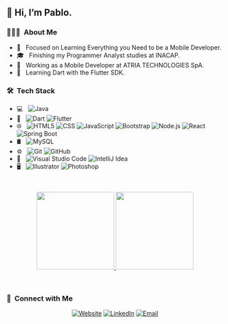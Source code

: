 <h2>👋 Hi, I’m Pablo.</h2>

<h3> 👨🏻‍💻 &nbsp;About Me </h3>

- 🤔 &nbsp; Focused on Learning Everything you Need to be a Mobile Developer.
- 🎓 &nbsp; Finishing my Programmer Analyst studies at INACAP.
- 💼 &nbsp; Working as a Mobile Developer at ATRIA TECHNOLOGIES SpA.
- 🌱 &nbsp; Learning Dart with the Flutter SDK.

<h3> 🛠 &nbsp;Tech Stack</h3>

- 💻 &nbsp;
  ![Java](https://img.shields.io/badge/-Java-333333?style=flat&logo=Java&logoColor=007396)
- 📱 &nbsp;
  ![Dart](https://img.shields.io/badge/-Dart-333333?style=flat&logo=Dart&logoColor=3498db)
  ![Flutter](https://img.shields.io/badge/-Flutter-333333?style=flat&logo=Flutter&logoColor=3498db)
- 🌐 &nbsp;
  ![HTML5](https://img.shields.io/badge/-HTML5-333333?style=flat&logo=HTML5)
  ![CSS](https://img.shields.io/badge/-CSS-333333?style=flat&logo=CSS3&logoColor=1572B6)
  ![JavaScript](https://img.shields.io/badge/-JavaScript-333333?style=flat&logo=javascript)
  ![Bootstrap](https://img.shields.io/badge/-Bootstrap-333333?style=flat&logo=bootstrap&logoColor=563D7C)
  ![Node.js](https://img.shields.io/badge/-Node.js-333333?style=flat&logo=node.js)
  ![React](https://img.shields.io/badge/-React-333333?style=flat&logo=react)
  ![Spring Boot](https://img.shields.io/badge/-Spring%20Boot-333333?style=flat&logo=spring-boot)
- 🛢 &nbsp;
  ![MySQL](https://img.shields.io/badge/-MySQL-333333?style=flat&logo=mysql)
- ⚙️ &nbsp;
  ![Git](https://img.shields.io/badge/-Git-333333?style=flat&logo=git)
  ![GitHub](https://img.shields.io/badge/-GitHub-333333?style=flat&logo=github)
- 🔧 &nbsp;
  ![Visual Studio Code](https://img.shields.io/badge/-Visual%20Studio%20Code-333333?style=flat&logo=visual-studio-code&logoColor=007ACC)
  ![IntelliJ Idea](https://img.shields.io/badge/-IntelliJ%20Idea-333333?style=flat&logo=intellij-idea&logoColor=000000)
- 🖥 &nbsp;
  ![Illustrator](https://img.shields.io/badge/-Illustrator-333333?style=flat&logo=adobe-illustrator)
  ![Photoshop](https://img.shields.io/badge/-Photoshop-333333?style=flat&logo=adobe-photoshop)
<br/>

<p align="center">
  <a href="https://github.com/p-velasquez">
    <img height="180em" src="https://github-readme-stats.vercel.app/api?username=p-velasquez&theme=tokyonight&show_icons=true" />
    <img height="180em" src="https://github-readme-stats.vercel.app/api/top-langs/?username=p-velasquez&theme=tokyonight&layout=compact" />
  </a>
</p>

<br/>

<h3> 🤝 &nbsp;Connect with Me </h3>

<p align="center">
  <a href="#"><img alt="Website" src="https://img.shields.io/badge/Website-www.pvelasquez.com-blue?style=flat-square&logo=google-chrome"></a>
  <a href="https://www.linkedin.com/in/p-velasquezr/"><img alt="LinkedIn" src="https://img.shields.io/badge/LinkedIn-Pablo%20Velasquez%20Rivas-blue?style=flat-square&logo=linkedin"></a>
  <a href="mailto:contacto.pvelasquez@gmail.com"><img alt="Email" src="https://img.shields.io/badge/Email-contacto.pvelasquez@gmail.com-blue?style=flat-square&logo=gmail"></a>
</p>
